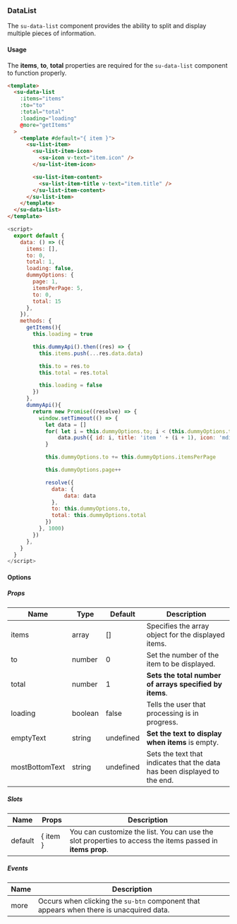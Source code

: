 ### DataList

The `su-data-list` component provides the ability to split and display multiple pieces of information.

<su-divider class = "mb-8" />

#### Usage

The **items**, **to**, **total** properties are required for the `su-data-list` component to function properly.

```html
<template>
  <su-data-list
    :items="items"
    :to="to"
    :total="total"
    :loading="loading"
    @more="getItems"
  >
    <template #default="{ item }">
      <su-list-item>
        <su-list-item-icon>
          <su-icon v-text="item.icon" />
        </su-list-item-icon>

        <su-list-item-content>
          <su-list-item-title v-text="item.title" />
        </su-list-item-content>
      </su-list-item>
    </template>
  </su-data-list>
</template>
```

```js
<script>
  export default {
    data: () => ({
      items: [],
      to: 0,
      total: 1,
      loading: false,
      dummyOptions: {
        page: 1,
        itemsPerPage: 5,
        to: 0,
        total: 15
      },
    }),
    methods: {
      getItems(){
        this.loading = true

        this.dummyApi().then((res) => {
          this.items.push(...res.data.data)

          this.to = res.to
          this.total = res.total

          this.loading = false
        })
      },
      dummyApi(){
        return new Promise((resolve) => {
          window.setTimeout(() => {
            let data = []
            for( let i = this.dummyOptions.to; i < (this.dummyOptions.to + this.dummyOptions.itemsPerPage); i++ ){
                data.push({ id: i, title: 'item ' + (i + 1), icon: 'mdi-account-circle' })
            }

            this.dummyOptions.to += this.dummyOptions.itemsPerPage

            this.dummyOptions.page++

            resolve({
              data: {
                  data: data
              },
              to: this.dummyOptions.to,
              total: this.dummyOptions.total
            })
          }, 1000)
        })
      },
    }
  }
</script>
```

#### Options

<sample class="mb-4" />

##### Props

| Name | Type | Default | Description |
| ---- | ---- | ------- | ----------- |
| items | array | [] | Specifies the array object for the displayed items. |
| to | number | 0 | Set the number of the item to be displayed. |
| total | number | 1 | **Sets the total number of arrays specified by items**. |
| loading | boolean | false | Tells the user that processing is in progress. |
| emptyText | string | undefined | **Set the text to display when items** is empty. |
| mostBottomText | string | undefined | Sets the text that indicates that the data has been displayed to the end. |

##### Slots

<example file ='SuDataList / slots / defaultSlot' />

| Name | Props | Description |
| ---- | ---- | ------- |
| default | \{ item \} | You can customize the list. You can use the slot properties to access the items passed in **items prop**. |

##### Events

<example file ='SuDataList/events/more' />

| Name | Description |
| ---- | ---- |
| more | Occurs when clicking the `su-btn` component that appears when there is unacquired data. |